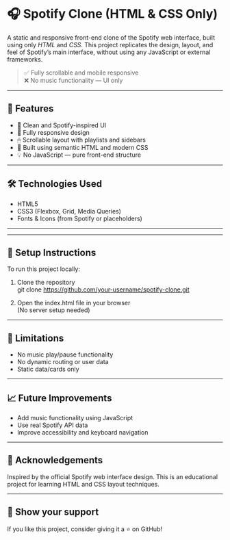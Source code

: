 # 🎧 Spotify Clone (HTML & CSS Only)

A static and responsive front-end clone of the Spotify web interface, built using only *HTML* and *CSS*. This project replicates the design, layout, and feel of Spotify’s main interface, without using any JavaScript or external frameworks.

> ✅ Fully scrollable and mobile responsive  
> ❌ No music functionality — UI only


---

## 🚀 Features

- 🎨 Clean and Spotify-inspired UI
- 📱 Fully responsive design
- 🖱 Scrollable layout with playlists and sidebars
- 🧱 Built using semantic HTML and modern CSS
- 💡 No JavaScript — pure front-end structure

---

## 🛠 Technologies Used

- HTML5  
- CSS3 (Flexbox, Grid, Media Queries)  
- Fonts & Icons (from Spotify or placeholders)

---
---

## 🔧 Setup Instructions

To run this project locally:

1. Clone the repository  
   git clone https://github.com/your-username/spotify-clone.git

2. Open the index.html file in your browser  
   (No server setup needed)

---

## 📌 Limitations

- No music play/pause functionality
- No dynamic routing or user data
- Static data/cards only

---

## 📈 Future Improvements

- Add music functionality using JavaScript
- Use real Spotify API data
- Improve accessibility and keyboard navigation

---

## 🙌 Acknowledgements

Inspired by the official Spotify web interface design. This is an educational project for learning HTML and CSS layout techniques.

---

## 🌟 Show your support

If you like this project, consider giving it a ⭐ on GitHub!

